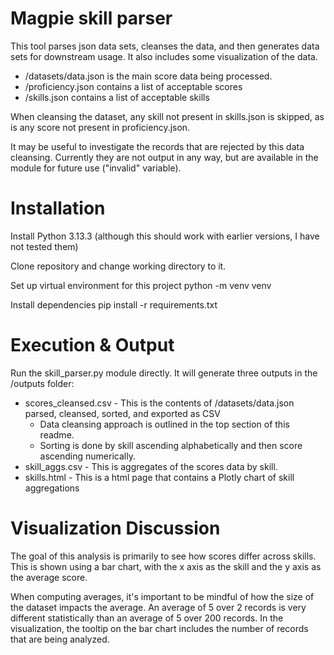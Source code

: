 # Magpie skill parser
This tool parses json data sets, cleanses the data, and then generates data sets for downstream usage.
It also includes some visualization of the data.

- /datasets/data.json is the main score data being processed.
- /proficiency.json contains a list of acceptable scores
- /skills.json contains a list of acceptable skills

When cleansing the dataset, any skill not present in skills.json is skipped, as is any score not
present in proficiency.json.

It may be useful to investigate the records that are rejected by this data cleansing. Currently
they are not output in any way, but are available in the module for future use ("invalid" variable).

# Installation
Install Python 3.13.3 (although this should work with earlier versions, I have not tested them)

Clone repository and change working directory to it.

Set up virtual environment for this project
python -m venv venv

Install dependencies
pip install -r requirements.txt

# Execution & Output
Run the skill_parser.py module directly. It will generate three outputs in the /outputs folder:
- scores_cleansed.csv - This is the contents of /datasets/data.json parsed, cleansed, sorted, and exported as CSV
	- Data cleansing approach is outlined in the top section of this readme.
	- Sorting is done by skill ascending alphabetically and then score ascending numerically.
- skill_aggs.csv - This is aggregates of the scores data by skill.
- skills.html - This is a html page that contains a Plotly chart of skill aggregations

# Visualization Discussion
The goal of this analysis is primarily to see how scores differ across skills. This is shown using a bar chart,
with the x axis as the skill and the y axis as the average score.

When computing averages, it's important to be mindful of how the size of the dataset impacts the average.
An average of 5 over 2 records is very different statistically than an average of 5 over 200 records.
In the visualization, the tooltip on the bar chart includes the number of records that are being analyzed.
